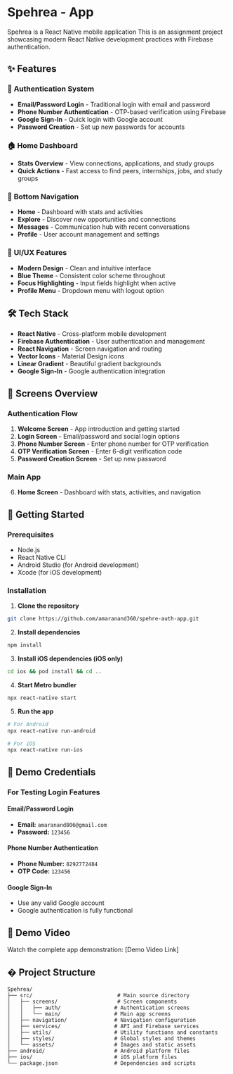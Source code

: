 # Spehrea - App

Spehrea is a React Native mobile application This is an assignment project showcasing modern React Native development practices with Firebase authentication.

## ✨ Features

### 🔐 **Authentication System**
- **Email/Password Login** - Traditional login with email and password
- **Phone Number Authentication** - OTP-based verification using Firebase
- **Google Sign-In** - Quick login with Google account
- **Password Creation** - Set up new passwords for accounts

### 🏠 **Home Dashboard**
- **Stats Overview** - View connections, applications, and study groups
- **Quick Actions** - Fast access to find peers, internships, jobs, and study groups


### 📱 **Bottom Navigation**
- **Home** - Dashboard with stats and activities
- **Explore** - Discover new opportunities and connections
- **Messages** - Communication hub with recent conversations
- **Profile** - User account management and settings

### 🎨 **UI/UX Features**
- **Modern Design** - Clean and intuitive interface
- **Blue Theme** - Consistent color scheme throughout
- **Focus Highlighting** - Input fields highlight when active
- **Profile Menu** - Dropdown menu with logout option

## 🛠️ Tech Stack

- **React Native** - Cross-platform mobile development
- **Firebase Authentication** - User authentication and management
- **React Navigation** - Screen navigation and routing
- **Vector Icons** - Material Design icons
- **Linear Gradient** - Beautiful gradient backgrounds
- **Google Sign-In** - Google authentication integration

## 📱 Screens Overview

### Authentication Flow
1. **Welcome Screen** - App introduction and getting started
2. **Login Screen** - Email/password and social login options
3. **Phone Number Screen** - Enter phone number for OTP verification
4. **OTP Verification Screen** - Enter 6-digit verification code
5. **Password Creation Screen** - Set up new password

### Main App
6. **Home Screen** - Dashboard with stats, activities, and navigation

## 🚀 Getting Started

### Prerequisites
- Node.js 
- React Native CLI
- Android Studio (for Android development)
- Xcode (for iOS development)

### Installation

1. **Clone the repository**
```bash
git clone https://github.com/amaranand360/spehre-auth-app.git
```

2. **Install dependencies**
```bash
npm install
```

3. **Install iOS dependencies (iOS only)**
```bash
cd ios && pod install && cd ..
```

4. **Start Metro bundler**
```bash
npx react-native start
```

5. **Run the app**
```bash
# For Android
npx react-native run-android

# For iOS
npx react-native run-ios
```

## 🧪 Demo Credentials

### For Testing Login Features

#### **Email/Password Login**
- **Email:** `amaranand806@gmail.com`
- **Password:** `123456`

#### **Phone Number Authentication**
- **Phone Number:** `8292772484`
- **OTP Code:** `123456`

#### **Google Sign-In**
- Use any valid Google account
- Google authentication is fully functional



## 🎥 Demo Video

Watch the complete app demonstration: [Demo Video Link]

## � Project Structure

```
Spehrea/
├── src/                           # Main source directory
│   ├── screens/                   # Screen components
│   │   ├── auth/                 # Authentication screens
│   │   └── main/                 # Main app screens
│   ├── navigation/               # Navigation configuration
│   ├── services/                 # API and Firebase services
│   ├── utils/                    # Utility functions and constants
│   ├── styles/                   # Global styles and themes
│   └── assets/                   # Images and static assets
├── android/                      # Android platform files
├── ios/                          # iOS platform files
└── package.json                  # Dependencies and scripts
```

